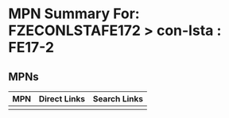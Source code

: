 



# MPN Summary For: FZECONLSTAFE172 > con-lsta : FE17-2

## MPNs
  

|MPN|Direct Links|Search Links|
| :--- | :--- | :--- |
||||
